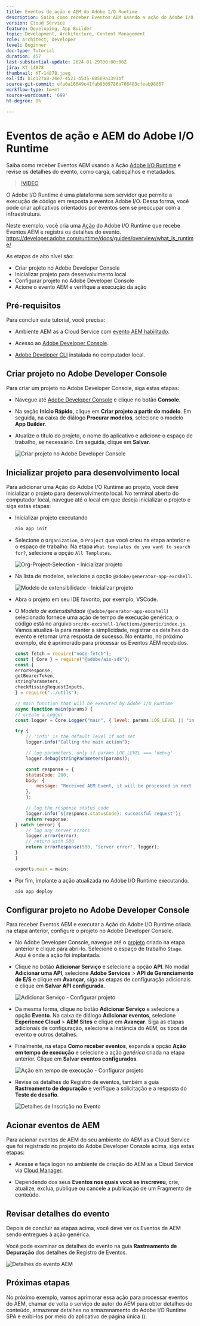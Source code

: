 ```yaml
---
title: Eventos de ação e AEM do Adobe I/O Runtime
description: Saiba como receber Eventos AEM usando a ação do Adobe I/O Runtime e revisar os detalhes do evento, como carga, cabeçalhos e metadados.
version: Cloud Service
feature: Developing, App Builder
topic: Development, Architecture, Content Management
role: Architect, Developer
level: Beginner
doc-type: Tutorial
duration: 457
last-substantial-update: 2024-01-29T00:00:00Z
jira: KT-14878
thumbnail: KT-14878.jpeg
exl-id: b1c127a8-24e7-4521-b535-60589a1391bf
source-git-commit: efa0a16649c41fab8309786a766483cfeab98867
workflow-type: tm+mt
source-wordcount: '699'
ht-degree: 0%

---
```


# Eventos de ação e AEM do Adobe I/O Runtime

Saiba como receber Eventos AEM usando a Ação [Adobe I/O Runtime](https://developer.adobe.com/runtime/docs/guides/overview/what_is_runtime/) e revise os detalhes do evento, como carga, cabeçalhos e metadados.

>[!VIDEO](https://video.tv.adobe.com/v/3427053?quality=12&learn=on)

O Adobe I/O Runtime é uma plataforma sem servidor que permite a execução de código em resposta a eventos Adobe I/O. Dessa forma, você pode criar aplicativos orientados por eventos sem se preocupar com a infraestrutura.

Neste exemplo, você cria uma [Ação](https://developer.adobe.com/runtime/docs/guides/using/creating_actions/) do Adobe I/O Runtime que recebe Eventos AEM e registra os detalhes do evento.
https://developer.adobe.com/runtime/docs/guides/overview/what_is_runtime/

As etapas de alto nível são:

- Criar projeto no Adobe Developer Console
- Inicializar projeto para desenvolvimento local
- Configurar projeto no Adobe Developer Console
- Acione o evento AEM e verifique a execução da ação

## Pré-requisitos

Para concluir este tutorial, você precisa:

- Ambiente AEM as a Cloud Service com [evento AEM habilitado](https://developer.adobe.com/experience-cloud/experience-manager-apis/guides/events/#enable-aem-events-on-your-aem-cloud-service-environment).

- Acesso ao [Adobe Developer Console](https://developer.adobe.com/developer-console/docs/guides/getting-started/).

- [Adobe Developer CLI](https://developer.adobe.com/runtime/docs/guides/tools/cli_install/) instalada no computador local.

## Criar projeto no Adobe Developer Console

Para criar um projeto no Adobe Developer Console, siga estas etapas:

- Navegue até [Adobe Developer Console](https://developer.adobe.com/) e clique no botão **Console**.

- Na seção **Início Rápido**, clique em **Criar projeto a partir do modelo**. Em seguida, na caixa de diálogo **Procurar modelos**, selecione o modelo **App Builder**.

- Atualize o título do projeto, o nome do aplicativo e adicione o espaço de trabalho, se necessário. Em seguida, clique em **Salvar**.

  ![Criar projeto no Adobe Developer Console](../assets/examples/runtime-action/create-project.png)


## Inicializar projeto para desenvolvimento local

Para adicionar uma Ação do Adobe I/O Runtime ao projeto, você deve inicializar o projeto para desenvolvimento local. No terminal aberto do computador local, navegue até o local em que deseja inicializar o projeto e siga estas etapas:

- Inicializar projeto executando

  ```bash
  aio app init
  ```

- Selecione o `Organization`, o `Project` que você criou na etapa anterior e o espaço de trabalho. Na etapa `What templates do you want to search for?`, selecione a opção `All Templates`.

  ![Org-Project-Selection - Inicializar projeto](../assets/examples/runtime-action/all-templates.png)

- Na lista de modelos, selecione a opção `@adobe/generator-app-excshell`.

  ![Modelo de extensibilidade - Inicializar projeto](../assets/examples/runtime-action/extensibility-template.png)

- Abra o projeto em seu IDE favorito, por exemplo, VSCode.

- O _Modelo de extensibilidade_ (`@adobe/generator-app-excshell`) selecionado fornece uma ação de tempo de execução genérica; o código está no arquivo `src/dx-excshell-1/actions/generic/index.js`. Vamos atualizá-la para manter a simplicidade, registrar os detalhes do evento e retornar uma resposta de sucesso. No entanto, no próximo exemplo, ele é aprimorado para processar os Eventos AEM recebidos.

  ```javascript
  const fetch = require("node-fetch");
  const { Core } = require("@adobe/aio-sdk");
  const {
  errorResponse,
  getBearerToken,
  stringParameters,
  checkMissingRequestInputs,
  } = require("../utils");
  
  // main function that will be executed by Adobe I/O Runtime
  async function main(params) {
  // create a Logger
  const logger = Core.Logger("main", { level: params.LOG_LEVEL || "info" });
  
  try {
      // 'info' is the default level if not set
      logger.info("Calling the main action");
  
      // log parameters, only if params.LOG_LEVEL === 'debug'
      logger.debug(stringParameters(params));
  
      const response = {
      statusCode: 200,
      body: {
          message: "Received AEM Event, it will be processed in next example",
      },
      };
  
      // log the response status code
      logger.info(`${response.statusCode}: successful request`);
      return response;
  } catch (error) {
      // log any server errors
      logger.error(error);
      // return with 500
      return errorResponse(500, "server error", logger);
  }
  }
  
  exports.main = main;
  ```

- Por fim, implante a ação atualizada no Adobe I/O Runtime executando.

  ```bash
  aio app deploy
  ```

## Configurar projeto no Adobe Developer Console

Para receber Eventos AEM e executar a Ação do Adobe I/O Runtime criada na etapa anterior, configure o projeto no Adobe Developer Console.

- No Adobe Developer Console, navegue até o [projeto](https://developer.adobe.com/console/projects) criado na etapa anterior e clique para abri-lo. Selecione o espaço de trabalho `Stage`. Aqui é onde a ação foi implantada.

- Clique no botão **Adicionar Serviço** e selecione a opção **API**. No modal **Adicionar uma API**, selecione **Adobe Services** > **API de Gerenciamento de E/S** e clique em **Avançar**, siga as etapas de configuração adicionais e clique em **Salvar API configurada**.

  ![Adicionar Serviço - Configurar projeto](../assets/examples/runtime-action/add-io-management-api.png)

- Da mesma forma, clique no botão **Adicionar Serviço** e selecione a opção **Evento**. Na caixa de diálogo **Adicionar eventos**, selecione **Experience Cloud** > **AEM Sites** e clique em **Avançar**. Siga as etapas adicionais de configuração, selecione a instância do AEM, os tipos de evento e outros detalhes.

- Finalmente, na etapa **Como receber eventos**, expanda a opção **Ação em tempo de execução** e selecione a ação _genérica_ criada na etapa anterior. Clique em **Salvar eventos configurados**.

  ![Ação em tempo de execução - Configurar projeto ](../assets/examples/runtime-action/select-runtime-action.png)

- Revise os detalhes do Registro de eventos, também a guia **Rastreamento de depuração** e verifique a solicitação e a resposta do **Teste de desafio**.

  ![Detalhes de Inscrição no Evento](../assets/examples/runtime-action/debug-tracing-challenge-probe.png)


## Acionar eventos de AEM

Para acionar eventos de AEM do seu ambiente do AEM as a Cloud Service que foi registrado no projeto do Adobe Developer Console acima, siga estas etapas:

- Acesse e faça logon no ambiente de criação do AEM as a Cloud Service via [Cloud Manager](https://my.cloudmanager.adobe.com/).

- Dependendo dos seus **Eventos nos quais você se inscreveu**, crie, atualize, exclua, publique ou cancele a publicação de um Fragmento de conteúdo.

## Revisar detalhes do evento

Depois de concluir as etapas acima, você deve ver os Eventos de AEM sendo entregues à ação genérica.

Você pode examinar os detalhes do evento na guia **Rastreamento de Depuração** dos detalhes de Registro de Eventos.

![Detalhes do evento AEM](../assets/examples/runtime-action/aem-event-details.png)


## Próximas etapas

No próximo exemplo, vamos aprimorar essa ação para processar eventos do AEM, chamar de volta o serviço de autor do AEM para obter detalhes do conteúdo, armazenar detalhes no armazenamento do Adobe I/O Runtime SPA e exibi-los por meio do aplicativo de página única ().
